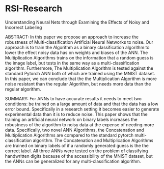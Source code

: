 # RSI-Research
Understanding Neural Nets through Examining the Effects of Noisy and Incorrect Labeling

ABSTRACT:
In this paper we propose an approach to increase the robustness of Multi-classification Artificial Neural Networks to noise. Our approach is to train the Algorithm as a binary classification algorithm to lower the effect noisy data has on weights and biases of the ANN. The Multiplication Algorithms trains on the information that a random guess is the image label, but tests in the same way as a multi-classification algorithm. Furthermore, The Multiplication Algorithm is tested against the standard Pytorch ANN both of which are trained using the MNIST dataset. In this paper, we can conclude that the the Multiplication Algorithm is more noise resistant than the regular Algorithm, but needs more data than the regular algorithm. 

SUMMARY:
 For ANNs to have accurate results it needs to meet two conditions: be trained on a large amount of data and that the data has a low error bound. Specifically in a research setting it becomes easier to generate experimental data than it is to reduce noise. This paper shows that the training an artificial neural network on binary labels increases the robustness of the algorithm to noisy data at the expense of needing more data. Specifically, two novel ANN Algorithms, the Concatenation and Multiplication Algorithms are compared to the standard pytorch multi-classification algorithm. The Concatenation and Multiplication Algorithms are trained on binary labels of if a randomly generated guess is the the correct label. All three ANNs were tested on the problem of classifying handwritten digits because of the accessibility of the MNIST dataset, but the ANNs can be generalized for any multi-classification algorithm. 
